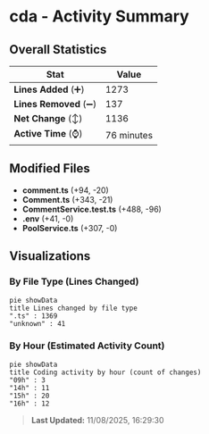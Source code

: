 # cda - Activity Summary 

## Overall Statistics

| Stat                   | Value                                                             |
| ---------------------- | ----------------------------------------------------------------- |
| **Lines Added** (➕)   | 1273                                          |
| **Lines Removed** (➖) | 137                                        |
| **Net Change** (↕)    | 1136                |
| **Active Time** (⌚)   | 76 minutes |


## Modified Files
- **comment.ts** (+94, -20)
- **Comment.ts** (+343, -21)
- **CommentService.test.ts** (+488, -96)
- **.env** (+41, -0)
- **PoolService.ts** (+307, -0)

## Visualizations

### By File Type (Lines Changed)

```mermaid
pie showData
title Lines changed by file type
".ts" : 1369
"unknown" : 41
```

### By Hour (Estimated Activity Count)

```mermaid
pie showData
title Coding activity by hour (count of changes)
"09h" : 3
"14h" : 11
"15h" : 20
"16h" : 12
```


> **Last Updated:** 11/08/2025, 16:29:30